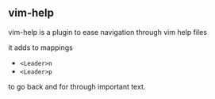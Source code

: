 ## vim-help

vim-help is a plugin to ease navigation through vim help files

it adds to mappings

 - `<Leader>n`
 - `<Leader>p`

to go back and for through important text.
